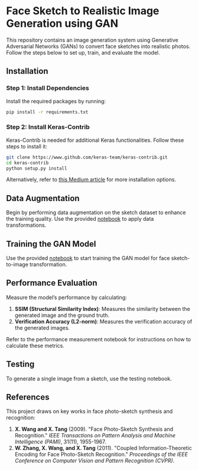 # Face Sketch to Realistic Image Generation using GAN

This repository contains an image generation system using Generative Adversarial Networks (GANs) to convert face sketches into realistic photos. Follow the steps below to set up, train, and evaluate the model.

## Installation

### Step 1: Install Dependencies
Install the required packages by running:

```bash
pip install -r requirements.txt
```

### Step 2: Install Keras-Contrib
Keras-Contrib is needed for additional Keras functionalities. Follow these steps to install it:

```bash
git clone https://www.github.com/keras-team/keras-contrib.git
cd keras-contrib
python setup.py install
```

Alternatively, refer to [this Medium article](https://medium.com/@kegui/how-to-install-keras-contrib-7b75334ab742) for more installation options.

## Data Augmentation
Begin by performing data augmentation on the sketch dataset to enhance the training quality. Use the provided [notebook](https://github.com/gauthamnholla/Sketch-to-Image-via-Neural-Network-/blob/main/sketch/sketch-image/Data%20Augmentation.ipynb) to apply data transformations.

## Training the GAN Model
Use the provided [notebook](https://github.com/gauthamnholla/Sketch-to-Image-via-Neural-Network-/blob/main/sketch/sketch-image/ContextualGAN.ipynb) to start training the GAN model for face sketch-to-image transformation.

## Performance Evaluation
Measure the model’s performance by calculating:

1. **SSIM (Structural Similarity Index)**: Measures the similarity between the generated image and the ground truth.
2. **Verification Accuracy (L2-norm)**: Measures the verification accuracy of the generated images.

Refer to the performance measurement notebook for instructions on how to calculate these metrics.

## Testing
To generate a single image from a sketch, use the testing notebook.

## References
This project draws on key works in face photo-sketch synthesis and recognition:

1. **X. Wang and X. Tang** (2009). "Face Photo-Sketch Synthesis and Recognition." *IEEE Transactions on Pattern Analysis and Machine Intelligence (PAMI)*, 31(11), 1955-1967.
2. **W. Zhang, X. Wang, and X. Tang** (2011). "Coupled Information-Theoretic Encoding for Face Photo-Sketch Recognition." *Proceedings of the IEEE Conference on Computer Vision and Pattern Recognition (CVPR)*.
